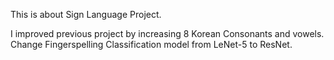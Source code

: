 This is about Sign Language Project.

I improved previous project by increasing 8 Korean Consonants and vowels.
Change Fingerspelling Classification model from LeNet-5 to ResNet.
